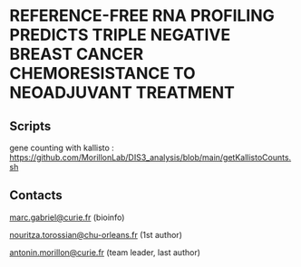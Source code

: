 # REFERENCE-FREE RNA PROFILING PREDICTS TRIPLE NEGATIVE BREAST CANCER CHEMORESISTANCE TO NEOADJUVANT TREATMENT


## Scripts
gene counting with kallisto : https://github.com/MorillonLab/DIS3_analysis/blob/main/getKallistoCounts.sh

## Contacts 

marc.gabriel@curie.fr (bioinfo)

nouritza.torossian@chu-orleans.fr (1st author)

antonin.morillon@curie.fr (team leader, last author)



